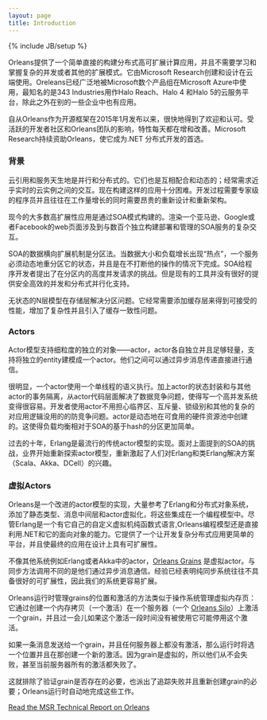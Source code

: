 ```yaml
---
layout: page
title: Introduction
---
```

{% include JB/setup %}

<!--- Orleans is a framework that provides a straightforward approach to building distributed high-scale computing applications, without the need to learn and apply complex concurrency or other scaling patterns. It was created by Microsoft Research and designed for use in the cloud. Orleans has been used extensively in Microsoft Azure by several Microsoft product groups, most notably by 343 Industries as a platform for all of Halo Reach, Halo 4 and Halo 5 cloud services, as well as by a number of other companies. --->

Orleans提供了一个简单直接的构建分布式高可扩展计算应用，并且不需要学习和掌握复杂的并发或者其他的扩展模式。它由Microsoft Research创建和设计在云端使用。Oreleans已经广泛地被Microsoft数个产品组在Microsoft Azure中使用，最知名的是343 Industries用作Halo Reach、Halo 4 和Halo 5的云服务平台，除此之外在别的一些企业中也有应用。
 
<!--- Following Orleans' release as an open source framework on January 2015, it has quickly gained popularity and recognition. Leveraging an active developer community and the dedication of the Orleans team, features are added and improved on a daily basis. Microsoft Research continues to invest in Orleans, making it the framework of choice for .NET distributed development. --->

自从Orleans作为开源框架在2015年1月发布以来，很快地得到了欢迎和认可。受活跃的开发者社区和Orleans团队的影响，特性每天都在增和改善。Microsoft Research持续资助Orleans，使它成为.NET 分布式开发的首选。

### 背景
<!--- ### Background  --->

<!---Cloud applications and services are inherently parallel and distributed. They are also interactive and dynamic; often requiring near real time direct interactions between cloud entities. Such applications are very difficult to build today. The development process demands expert level programmers and typically requires expensive iterations of the design and the architecture, as the workload grows. --->
云引用和服务天生地是并行和分布式的。它们也是互相配合和动态的；经常需求近乎实时的云实例之间的交互。现在构建这样的应用十分困难。开发过程需要专家级的程序员并且往往在工作量增长的同时需要昂贵的重新设计和重新架构。

<!---Most of today’s high scale properties are built with the SOA paradigm. Rendering of a single web page by Amazon or Google or Facebook involves complex interactions of hundreds of SOA services that are independently built, deployed and managed. The fact that each individual service scales well by itself does not guarantee scalability of a composition of such services. --->
现今的大多数高扩展性应用是通过SOA模式构建的。渲染一个亚马逊、Google或者Facebook的web页面涉及到与数百个独立构建部署和管理的SOA服务的复杂交互。

<!--- The data scale-out mechanism of SOA is partitioning. As data size and load grow and “hot spots” come and go, a service has to dynamically repartition its state and do so without interrupting its operation. SOA challenges the programmer with a high degree of concurrency of requests within partitions. But existing tools do not provide good support for safe and efficient concurrency and distributed parallelism. --->
SOA的数据横向扩展机制是分区法。当数据大小和负载增长出现“热点”，一个服务必须动态地重分区它的状态，并且是在不打断他的操作的情况下完成。SOA给程序开发者提出了在分区内的高度并发请求的挑战。但是现有的工具并没有很好的提供安全高效的并发和分布式并行化支持。

<!---The stateless N-tier model delegates the partitioning problem to the storage layer. It often requires caching in the stateless layer to get acceptable performance, adding complexity and introducing cache consistency issues. --->
无状态的N层模型在存储层解决分区问题。它经常需要添加缓存层来得到可接受的性能，增加了复杂性并且引入了缓存一致性问题。

### Actors 
<!---### Actors--->

<!---The actor model supports fine-grain individual objects—actors—that are isolated from each other and light-weight enough to allow modeling of an individual entity as an actor. They communicate via asynchronous message passing, which enables direct communications between actors.--->
Actor模型支持细粒度的独立的对象——actor，actor各自独立并且足够轻量，支持将独立的entity建模成一个actor。他们之间可以通过异步消息传递直接进行通信。

<!---Significantly, an actor executes with single-threaded semantics. Coupled with encapsulation of the actor’s state and isolation from other actors, this simplifies writing highly concurrent systems by removing data races from the actor’s code level. Developers using actors do not have to worry about critical regions, mutexes, lock leveling, and other complex race-prevention concerns that have nothing to do with the actual application logic. Actors are dynamically created within the pool of available hardware resources. This makes balancing of load easier compared to hash-based partitioning of SOA.--->
很明显，一个actor使用一个单线程的语义执行。加上actor的状态封装和与其他actor的事务隔离，从actor代码层面解决了数据竞争问题，使得写一个高并发系统变得很容易。开发者使用actor不用担心临界区、互斥量、锁级别和其他的复杂的对应用逻辑没用的的防竞争问题。actor是动态地在可食用的硬件资源池中创建的。这使得负载均衡相对于SOA的基于hash的分区更加简单。


<!---For the last decade, Erlang has been the most popular implementation of the traditional actor model. Facing the above-mentioned challenges of SOA, the industry started rediscovering the actor model, which stimulated renewed interest in Erlang and creation of new Erlang-like solutions: Scala actors, Akka, DCell.--->
过去的十年，Erlang是最流行的传统actor模型的实现。面对上面提到的SOA的挑战，业界开始重新探索actor模型，重新激起了人们对Erlang和类Erlang解决方案（Scala、Akka、DCell）的兴趣。

### 虚拟Actors
<!---### Virtual Actors--->

<!---Orleans is an implementation of an improved actor model that borrows heavily from Erlang and distributed objects systems, adds static typing, message indirection and actor virtualization, exposing them in an integrated programming model. Whereas Erlang is a pure functional language with its own custom VM, the Orleans programming model directly leverages .NET and its object-oriented capabilities. It provides a framework that makes development of complex distributed applications much easier and make the resulting applications scalable by design.--->
Orleans是一个改进的actor模型的实现，大量参考了Erlang和分布式对象系统，添加了静态类型、消息中间层和actor虚拟化，将这些集成在一个编程模型中。尽管Erlang是一个有它自己的自定义虚拟机纯函数式语言,Orleans编程模型还是直接利用.NET和它的面向对象的能力。它提供了一个让开发复杂分布式应用更简单的平台，并且使最终的应用在设计上具有可扩展性。

<!---Unlike actors in other systems such as Erlang or Akka, [Orleans Grains](/orleans/Getting-Started-With-Orleans/Grains) are virtual actors. They communicate via asynchronous messaging, which differs greatly from synchronous method calls, but experience has shown that purely synchronous systems do not scale well; in this case we have traded familiarity for scalability. --->
不像其他系统例如Erlang或者Akka中的actor，[Orleans Grains](/orleans/Getting-Started-With-Orleans/Grains) 是虚拟actor。与同步方法调用不同的是他们通过异步消息通信。经验已经表明纯同步系统往往不具备很好的可扩展性，因此我们的系统更容易扩展。

<!---The Orleans runtime manages the location and activation of grains similarly to the way that the virtual memory manager of an operating system manages memory pages: it activates a grain by creating an in-memory copy (an activation) on a server (an [Orleans Silo](/orleans/Getting-Started-With-Orleans/Silos)), and later it may deactivate that activation if it hasn't been used for some time.--->
Orleans运行时管理grains的位置和激活的方法类似于操作系统管理虚拟内存页：它通过创建一个内存拷贝（一个激活）在一个服务器（一个 [Orleans Silo](/orleans/Getting-Started-With-Orleans/Silos)）上激活一个grain，并且过一会儿如果这个激活一段时间没有被使用它可能停用这个激活。

<!---If a message is sent to the grain and there is no activation on any server, then the runtime will pick a location and create a new activation there. Because grains are virtual, they never fail, even if the server that currently hosts all of their activations fails. --->
如果一条消息发送给一个grain，并且任何服务器上都没有激活，那么运行时将选一个位置并且在那创建一个新的激活。因为grain是虚拟的，所以他们从不会失败，甚至当前服务器所有的激活都失败了。
<!---This eliminates the need to test to see if a grain exists, as well as the need to track failures and recreate grains as needed; the Orleans runtime does all this automatically. --->
这就排除了验证grain是否存在的必要，也派出了追踪失败并且重新创建grain的必要；Orleans运行时自动地完成这些工作。

[Read the MSR Technical Report on Orleans](http://research.microsoft.com/pubs/210931/Orleans-MSR-TR-2014-41.pdf)
